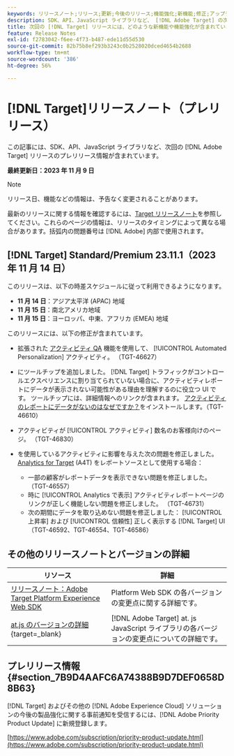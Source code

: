 ```yaml
---
keywords: リリースノート;リリース;更新;今後のリリース;機能強化;新機能;修正;アップデート;プレリリース
description: SDK、API、JavaScript ライブラリなど、 [!DNL Adobe Target] の次回のリリースに含まれている新機能、機能強化および修正について説明します。
title: 次回の [!DNL Target] リリースには、どのような新機能や機能強化が含まれていますか？
feature: Release Notes
exl-id: f2783042-f6ee-4f73-b487-ede11d55d530
source-git-commit: 82b75b8ef293b3243c0b2528020dced4654b2688
workflow-type: tm+mt
source-wordcount: '386'
ht-degree: 56%

---
```


# [!DNL Target]リリースノート（プレリリース）

この記事には、SDK、API、JavaScript ライブラリなど、次回の [!DNL Adobe Target] リリースのプレリリース情報が含まれています。

**最終更新日：2023 年 11 月 9 日**

>[!NOTE]
>
>リリース日、機能などの情報は、予告なく変更されることがあります。
>
>最新のリリースに関する情報を確認するには、[Target リリースノート](release-notes.md)を参照してください。これらのページの情報は、リリースのタイミングによって異なる場合があります。括弧内の問題番号は [!DNL Adobe] 内部で使用されます。

## [!DNL Target] Standard/Premium 23.11.1（2023 年 11 月 14 日）

このリリースは、以下の時差スケジュールに従って利用できるようになります。

* **11 月 14 日**：アジア太平洋 (APAC) 地域
* **11 月 15 日**：南北アメリカ地域
* **11 月 15 日**：ヨーロッパ、中東、アフリカ (EMEA) 地域

このリリースには、以下の修正が含まれています。

* 拡張された [アクティビティ QA](/help/main/c-activities/c-activity-qa/activity-qa.md) 機能を使用して、 [!UICONTROL Automated Personalization] アクティビティ。 （TGT-46627）
* にツールチップを追加しました。 [!DNL Target] トラフィックがコントロールエクスペリエンスに割り当てられていない場合に、アクティビティレポートにデータが表示されない可能性がある理由を理解するのに役立つ UI です。 ツールチップには、詳細情報へのリンクが含まれます。 [アクティビティのレポートにデータがないのはなぜですか？](/help/main/c-reports/reporting-frequently-asked-questions.md#section_E4722F6445884130951DF79981C8289B)をインストールします。（TGT-46610）
* アクティビティが [!UICONTROL アクティビティ] 数名のお客様向けのページ。 （TGT-46830）

* を使用しているアクティビティに影響を与えた次の問題を修正しました。 [Analytics for Target](/help/main/c-integrating-target-with-mac/a4t/a4t.md) (A4T) をレポートソースとして使用する場合：
   * 一部の顧客がレポートデータを表示できない問題を修正しました。 （TGT-46557）
   * 時に [!UICONTROL Analytics で表示] アクティビティレポートページのリンクが正しく機能しない問題を修正しました。 （TGT-46731）
   * 次の期間にデータを取り込めない問題を修正しました： [!UICONTROL 上昇率] および [!UICONTROL 信頼性] 正しく表示する [!DNL Target] UI （TGT-46592、TGT-46554、TGT-46586）

## その他のリリースノートとバージョンの詳細

| リソース | 詳細 |
|--- |--- |
| [リリースノート：Adobe Target Platform Experience Web SDK](https://experienceleague.adobe.com/docs/experience-platform/edge/release-notes.html?lang=ja) | Platform Web SDK の各バージョンの変更点に関する詳細です。 |
| [at.js のバージョンの詳細](https://experienceleague.corp.adobe.com/docs/target-dev/developer/client-side/at-js-implementation/target-atjs-versions.html?lang=ja){target=_blank} | [!DNL Adobe Target] at. js JavaScript ライブラリの各バージョンの変更点についての詳細です。 |

## プレリリース情報 {#section_7B9D4AAFC6A74388B9D7DEF0658D8B63}

[!DNL Target] およびその他の [!DNL Adobe Experience Cloud] ソリューションの今後の製品強化に関する事前通知を受信するには、[!DNL Adobe Priority Product Update] に新規登録します。

[https://www.adobe.com/subscription/priority-product-update.html](https://www.adobe.com/subscription/priority-product-update.html)
